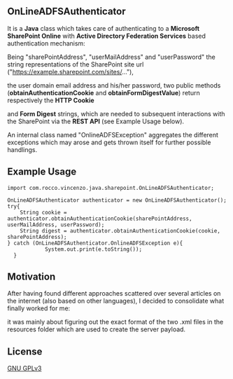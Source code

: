 ## OnLineADFSAuthenticator

It is a **Java** class which takes care of authenticating to a **Microsoft SharePoint Online** with **Active Directory Federation Services** based authentication mechanism:

Being "sharePointAddress", "userMailAddress" and "userPassword" the string representations of the SharePoint site url ("https://example.sharepoint.com/sites/..."), 

the user domain email address and his/her password, two public methods (**obtainAuthenticationCookie** and **obtainFormDigestValue**) return respectively the **HTTP Cookie** 

and **Form Digest** strings, which are needed to subsequent interactions with the SharePoint via the **REST API** (see Example Usage below).

An internal class named "OnlineADFSException" aggregates the different exceptions which may arose and gets thrown itself for further possible handlings.

## Example Usage

```
import com.rocco.vincenzo.java.sharepoint.OnLineADFSAuthenticator;

OnLineADFSAuthenticator authenticator = new OnLineADFSAuthenticator();
try{           
	String cookie = authenticator.obtainAuthenticationCookie(sharePointAddress, userMailAddress, userPassword);
	String digest = authenticator.obtainAuthenticationCookie(cookie, sharePointAddress);   
} catch (OnLineADFSAuthenticator.OnlineADFSException e){
            System.out.print(e.toString());
  } 
```

## Motivation

After having found different approaches scattered over several articles on the internet (also based on other languages), I decided to consolidate what finally worked for me:

it was mainly about figuring out the exact format of the two .xml files in the resources folder which are used to create the server payload.


## License

[GNU GPLv3](https://www.gnu.org/licenses/gpl-3.0-standalone.html)